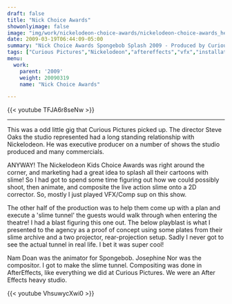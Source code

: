 ```yaml
---
draft: false
title: "Nick Choice Awards"
showonlyimage: false
image: "img/work/nickelodeon-choice-awards/nickelodeon-choice-awards_header_alt.jpg"
date: 2009-03-19T06:44:09-05:00
summary: "Nick Choice Awards Spongebob Splash 2009 - Produced by Curious Pictures"
tags: ["Curious Pictures","Nickelodeon","aftereffects","vfx","installation"]
menu:
  work:
    parent: '2009'
    weight: 20090319
    name: "Nick Choice Awards"

---
```


{{< youtube TFJA6r8seNw >}}

---

This was a odd little gig that Curious Pictures picked up. The director Steve Oaks the studio represented had a long standing relationship with Nickelodeon. He was executive producer on a number of shows the studio produced and many commercials.

ANYWAY!
The Nickelodeon Kids Choice Awards was right around the corner, and marketing had a great idea to splash all their cartoons with slime! So I had got to spend some time figuring out how we could possibly shoot, then animate, and composite the live action slime onto a 2D corrector. So, mostly I just played VFX/Comp sup on this show.

The other half of the production was to help them come up with a plan and execute a 'slime tunnel' the guests would walk through when entering the theatre! I had a blast figuring this one out. The below playblast is what I presented to the agency as a proof of concept using some plates from their slime archive and a two projector, rear-projection setup. Sadly I never got to see the actual tunnel in real life. I bet it was super cool!

Nam Doan was the animator for Spongebob.
Josephine Nor was the compositor.
I got to make the slime tunnel.
Compositing was done in AfterEffects, like everything we did at Curious Pictures. We were an After Effects heavy studio.



{{< youtube VhsuwycXwi0 >}}
